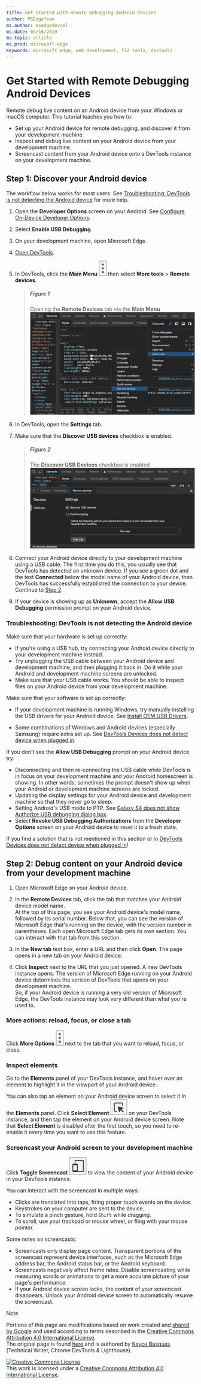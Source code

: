 ```yaml
---
title: Get Started with Remote Debugging Android Devices
author: MSEdgeTeam
ms.author: msedgedevrel
ms.date: 09/16/2019
ms.topic: article
ms.prod: microsoft-edge
keywords: microsoft edge, web development, f12 tools, devtools
---
```

<!-- Copyright 05/29/2019 Kayce Basques 

   Licensed under the Apache License, Version 2.0 (the "License");
   you may not use this file except in compliance with the License.
   You may obtain a copy of the License at

       http://www.apache.org/licenses/LICENSE-2.0

   Unless required by applicable law or agreed to in writing, software
   distributed under the License is distributed on an "AS IS" BASIS,
   WITHOUT WARRANTIES OR CONDITIONS OF ANY KIND, either express or implied.
   See the License for the specific language governing permissions and
   limitations under the License.  -->  





<style>
.devtools-inline {
  max-height: 1em;
  vertical-align: middle;
}
</style>

# Get Started with Remote Debugging Android Devices   



Remote debug live content on an Android device from your Windows or macOS computer.  This tutorial teaches you how to:  

*   Set up your Android device for remote debugging, and discover it from your development machine.  
*   Inspect and debug live content on your Android device from your development machine.  
*   Screencast content from your Android device onto a DevTools instance on your development machine.  

<!--
> ##### Figure 1  
> Remote Debugging lets you inspect a page running on an Android device from your development machine  
> ![Remote Debugging lets you inspect a page running on an Android device from your development machine][ImageRemoteDebugging]  -->

## Step 1: Discover your Android device   

The workflow below works for most users.  See [Troubleshooting: DevTools is not detecting the Android device](#troubleshooting-devtools-is-not-detecting-the-android-device) for more help.  

1.  Open the **Developer Options** screen on your Android.  See [Configure On-Device Developer Options](https://developer.android.com/studio/debug/dev-options.html).  
1.  Select **Enable USB Debugging**.  
1.  On your development machine, open Microsoft Edge.  
1.  [Open DevTools](../Open).  
1.  In DevTools, click the **Main Menu** ![Main Menu][ImageThreeDotIcon] then select **More tools** > **Remote devices**.  
    
    > ##### Figure 1  
    > Opening the **Remote Devices** tab via the **Main Menu**  
    > ![Opening the Remote Devices tab via the Main Menu][ImageOpenRemoteDevices]  

1.  In DevTools, open the **Settings** tab.  

1.  Make sure that the **Discover USB devices** checkbox is enabled.  
    
    > ##### Figure 2  
    > The **Discover USB Devices** checkbox is enabled  
    > ![The Discover USB Devices checkbox is enabled][ImageDiscoverUSBDevices]  

1.  Connect your Android device directly to your development machine using a USB cable.  The first time you do this, you usually see that DevTools has detected an unknown device.  If you see a green dot and the text **Connected** below the model name of your Android device, then DevTools has successfully established the connection to your device.  Continue to [Step 2](#step-2-debug-content-on-your-android-device-from-your-development-machine).  
    <!--
    > ##### Figure 4  
    > The **Remote Devices** tab has successfully detected an unknown device that is pending authorization  
    > ![The Remote Devices tab has successfully detected an unknown device that is pending authorization][ImageUnknownDevice]  -->

1.  If your device is showing up as **Unknown**, accept the **Allow USB Debugging** permission prompt on your Android device.  

### Troubleshooting: DevTools is not detecting the Android device   

Make sure that your hardware is set up correctly:  

*   If you're using a USB hub, try connecting your Android device directly to your development machine instead.  
*   Try unplugging the USB cable between your Android device and development machine, and then plugging it back in.  Do it while your Android and development machine screens are unlocked.  
*   Make sure that your USB cable works.  You should be able to inspect files on your Android device from your development machine.  

Make sure that your software is set up correctly:  

*   If your development machine is running Windows, try manually installing the USB drivers for your Android device.  See [Install OEM USB Drivers][AndroidUSBDrivers].  
    
*   Some combinations of Windows and Android devices (especially Samsung) require extra set up.  See [DevTools Devices does not detect device when plugged in][StackOverflowDevicesNotDetected].  
    
If you don't see the **Allow USB Debugging** prompt on your Android device try:  

*   Disconnecting and then re-connecting the USB cable while DevTools is in focus on your development machine and your Android homescreen is showing.  In other words, sometimes the prompt doesn't show up when your Android or development machine screens are locked.
*   Updating the display settings for your Android device and development machine so that they never go to sleep.  
*   Setting Android's USB mode to PTP.  See [Galaxy S4 does not show Authorize USB debugging dialog box][StackExchangeGalaxyS4DoesNotShowDialogBox].  
*   Select **Revoke USB Debugging Authorizations** from the **Developer Options** screen on your Android device to reset it to a fresh state.  

If you find a solution that is not mentioned in this section or in [DevTools Devices does not detect device when plugged in][StackOverflowDevicesNotDetected]!  

## Step 2: Debug content on your Android device from your development machine   

1.  Open Microsoft Edge on your Android device.  

1.  In the **Remote Devices** tab, click the tab that matches your Android device model name.  
    At the top of this page, you see your Android device's model name, followed by its serial number.  Below that, you can see the version of Microsoft Edge that's running on the device, with the version number in parentheses.  Each open Microsoft Edge tab gets its own section.  You can interact with that tab from this section.  <!--If there are any apps using WebView, you see a section for each of those apps, too.  --><!--In [**Figure 5**](#figure-5) there are no tabs or WebViews open.  -->
    <!--
    > ##### Figure 5  
    > A connected remote device  
    > ![A connected remote device][ImageConnectedRemoteDevice]  -->

1.  In the **New tab** text box, enter a URL and then click **Open**.  The page opens in a new tab on your Android device.  

1.  Click **Inspect** next to the URL that you just opened.  A new DevTools instance opens.  The version of Microsoft Edge running on your Android device determines the version of DevTools that opens on your development machine.  
    So, if your Android device is running a very old version of Microsoft Edge, the DevTools instance may look very different than what you're used to.  

### More actions: reload, focus, or close a tab   

Click **More Options** ![More Options][ImageThreeDotIcon] next to the tab that you want to reload, focus, or close.  
<!--
> ##### Figure 6  
> The menu for reloading, focusing, or closing a tab  
> ![The menu for reloading, focusing, or closing a tab][ImageReload]  -->

### Inspect elements   

Go to the **Elements** panel of your DevTools instance, and hover over an element to highlight it in the viewport of your Android device.  

You can also tap an element on your Android device screen to select it in the **Elements** panel.  Click **Select Element** ![Select Element][ImageSelectElementIcon] on your DevTools instance, and then tap the element on your Android device screen.  Note that **Select Element** is disabled after the first touch, so you need to re-enable it every time you want to use this feature.  

### Screencast your Android screen to your development machine   

Click **Toggle Screencast** ![Toggle Screencast][ImageToggleScreencastIcon] to view the content of your Android device in your DevTools instance.  

You can interact with the screencast in multiple ways:  

*   Clicks are translated into taps, firing proper touch events on the device.  
*   Keystrokes on your computer are sent to the device.  
*   To simulate a pinch gesture, hold `Shift` while dragging.  
*   To scroll, use your trackpad or mouse wheel, or fling with your mouse pointer.

Some notes on screencasts:  

*   Screencasts only display page content.  Transparent portions of the screencast represent device interfaces, such as the Microsoft Edge address bar, the Android status bar, or the Android keyboard.  
*   Screencasts negatively affect frame rates.  Disable screencasting while measuring scrolls or animations to get a more accurate picture of your page's performance.  
*   If your Android device screen locks, the content of your screencast disappears.  Unlock your Android device screen to automatically resume the screencast.  





<!-- image links -->  

[ImageSelectElementIcon]: images/select-element-icon.msft.png  
[ImageThreeDotIcon]: ../images/three-dot-icon.msft.png  
[ImageToggleScreencastIcon]: images/toggle-screencast-icon.msft.png  

<!--[ImageConnectedRemoteDevice]: images/connected-remote-device.msft.png "Figure 5:  A connected remote device"  -->
[ImageDiscoverUSBDevices]: images/remote-devices-tab.msft.png "Figure 2:  The Discover USB Devices checkbox is enabled"  
[ImageOpenRemoteDevices]: images/more-tools-remote-devices.msft.png "Figure 1: Opening the Remote Devices tab via the Main Menu"  
<!--[ImageReload]: images/reload.msft.png "Figure 6: The menu for reloading, focusing, or closing a tab"  -->
<!--[ImageRemoteDebugging]: images/remote-debugging.msft.png "Figure 1:  Remote Debugging lets you inspect a page running on an Android device from your development machine"  -->  
<!--[ImageUnknownDevice]: images/unknown-device.msft.png "Figure 4:  The Remote Devices tab has successfully detected an unknown device that is pending authorization"  -->  

<!-- links -->  

[AndroidUSBDrivers]: https://developer.android.com/tools/extras/oem-usb.html "Install OEM USB drivers | Android Developers"  
<!-- [GitHubWebFundamentalsNewIssue]: https://github.com/Alphabet/webfundamentals/issues/new?title=[Remote%20Debugging] "GitHub - Web Fundamentals - New Issue"  -->  
[StackOverflowDevicesNotDetected]: https://stackoverflow.com/questions/21925992 "DevTools Devices does not detect device when plugged in - Stack Overflow"  
[StackExchangeGalaxyS4DoesNotShowDialogBox]: https://android.stackexchange.com/questions/101933 "adb - Android Enthusiast Stack Exchange"  

> [!NOTE]
> Portions of this page are modifications based on work created and [shared by Google][GoogleSitePolicies] and used according to terms described in the [Creative Commons Attribution 4.0 International License][CCA4IL].  
> The original page is found [here](https://developers.google.com/web/tools/chrome-devtools/remote-debugging/index) and is authored by [Kayce Basques][KayceBasques] \(Technical Writer, Chrome DevTools & Lighthouse\).  

[![Creative Commons License][CCby4Image]][CCA4IL]  
This work is licensed under a [Creative Commons Attribution 4.0 International License][CCA4IL].  

[CCA4IL]: http://creativecommons.org/licenses/by/4.0  
[CCby4Image]: https://i.creativecommons.org/l/by/4.0/88x31.png  
[GoogleSitePolicies]: https://developers.google.com/terms/site-policies  
[KayceBasques]: https://developers.google.com/web/resources/contributors/kaycebasques  
